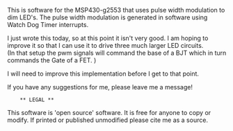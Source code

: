 This is software for the MSP430-g2553 that uses pulse 
width modulation to dim LED's.  The pulse width 
modulation is generated in software using  Watch
Dog Timer interrupts.  

I just wrote this today, so at this point it isn't
very good. I am hoping to improve it so that I can
use it to drive three much larger LED circuits.  
(In that setup the pwm signals will command the base
of a BJT which in turn commands the Gate of a FET. )

I will need to improve this implementation before I 
get to that point.  

If you have any suggestions for me, please leave me
a message!













		** LEGAL **
This software is 'open source' software.  It is free for 
anyone to copy or modify.  If printed or published unmodified
please cite me as a source.  
